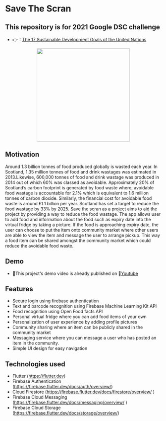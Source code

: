 # Save The Scran

## This repository is for 2021 Google DSC challenge 

- 👉：[The 17 Sustainable Development Goals of the United Nations](https://developers.google.com/community/dsc-solution-challenge)

<div align=center><img width="300" height="300" src="https://github.com/Yog3sh56/save-the-scran/blob/main/images/logoWithScran.png"/></div>

## Motivation
Around 1.3 billion tonnes of food produced globally is wasted each year.
In Scotland, 1.35 million tonnes of food and drink wastages was estimated in 2013.Likewise, 600,000 tonnes of food and drink wastage was produced in 2014 out of which 60% was classed as avoidable. Approximately 20% of Scotland’s carbon footprint is generated by food waste where, avoidable food wastage is accountable for 2.1% which is equivalent to 1.6 million tonnes of carbon dioxide. Similarly, the financial cost for avoidable food waste is around £1.1 billion per year. Scotland has set a target to reduce the food wastage by 33% by 2025.
Save the scran as a project aims to aid the project by providing a way to reduce the food wastage. The app allows user to add food and information about the food such as expiry date into the virtual fridge by taking a picture. If the food is approaching expiry date, the user can choose to put the item onto community market where other users are able to view the item and message the user to arrange pickup. This way a food item can be shared amongst the community market which could reduce the avoidable food waste. 

## Demo
- 🎈This project's demo video is already published on 🎥[Youtube](https://youtu.be/U7k1jD9Mhyc)

## Features
-	Secure login using firebase authentication
-	Text and barcode recognition using Firebase Machine Learning Kit API
-	Food recognition using Open Food facts API
-	Personal virtual fridge where you can add food items of your own
-	Personalization of user experience by adding profile pictures
-	Community sharing where an item can be publicly shared in the community market
-	Messaging service where you can message a user who has posted an item in the community. 
-	Simple UI design for easy navigation

## Technologies used
-	Flutter (https://flutter.dev)
-	Firebase Authentication (https://firebase.flutter.dev/docs/auth/overview/)
-	Cloud Firestore (https://firebase.flutter.dev/docs/firestore/overview/ )
-	Firebase Cloud Messaging (https://firebase.flutter.dev/docs/messaging/overview/ )
-	Firebase Cloud Storage (https://firebase.flutter.dev/docs/storage/overview/)
